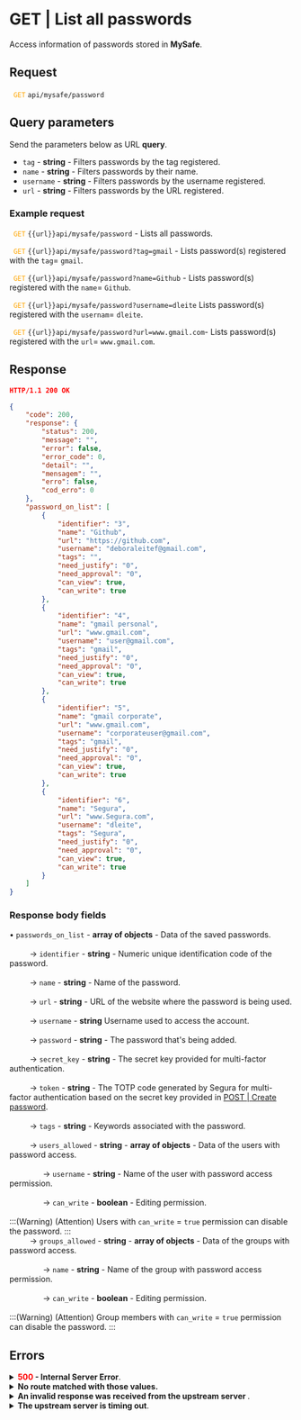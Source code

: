 # GET | List all passwords

Access information of passwords stored in **MySafe**.


## Request


 <code><span style="color:orange"> GET</code></span> `api/mysafe/password`

## Query parameters
Send the parameters below as URL **query**.

* <summary><code>tag</code> - <b>string</b> - Filters passwords by the tag registered.</summary>
* <summary><code>name</code> - <b>string</b> - Filters passwords by their name.</summary>
* <summary><code>username</code> - <b>string</b> - Filters passwords by the username registered.</summary>
* <summary><code>url</code> - <b>string</b> - Filters passwords by the URL registered.</summary>


### Example request

<code><span style="color:orange"> GET</code></span> `{{url}}api/mysafe/password`  -  Lists all passwords.

<code><span style="color:orange"> GET</code></span> `{{url}}api/mysafe/password?tag=gmail` - Lists password(s) registered with the `tag`= `gmail`.

<code><span style="color:orange"> GET</code></span> `{{url}}api/mysafe/password?name=Github` - Lists password(s) registered with the `name`= `Github`.

<code><span style="color:orange"> GET</code></span> `{{url}}api/mysafe/password?username=dleite` Lists password(s) registered with the `usernam`= `dleite`.

<code><span style="color:orange"> GET</code></span> `{{url}}api/mysafe/password?url=www.gmail.com`- Lists password(s) registered with the `url`= `www.gmail.com`.
  
  
  ## Response 

 ```json
HTTP/1.1 200 OK 
```
```json
{
    "code": 200,
    "response": {
        "status": 200,
        "message": "",
        "error": false,
        "error_code": 0,
        "detail": "",
        "mensagem": "",
        "erro": false,
        "cod_erro": 0
    },
    "password_on_list": [
        {
            "identifier": "3",
            "name": "Github",
            "url": "https://github.com",
            "username": "deboraleitef@gmail.com",
            "tags": "",
            "need_justify": "0",
            "need_approval": "0",
            "can_view": true,
            "can_write": true
        },
        {
            "identifier": "4",
            "name": "gmail personal",
            "url": "www.gmail.com",
            "username": "user@gmail.com",
            "tags": "gmail",
            "need_justify": "0",
            "need_approval": "0",
            "can_view": true,
            "can_write": true
        },
        {
            "identifier": "5",
            "name": "gmail corporate",
            "url": "www.gmail.com",
            "username": "corporateuser@gmail.com",
            "tags": "gmail",
            "need_justify": "0",
            "need_approval": "0",
            "can_view": true,
            "can_write": true
        },
        {
            "identifier": "6",
            "name": "Segura",
            "url": "www.Segura.com",
            "username": "dleite",
            "tags": "Segura",
            "need_justify": "0",
            "need_approval": "0",
            "can_view": true,
            "can_write": true
        }
    ]
}
```
 
 ### Response body fields

    
<summary>&#8226; <code>passwords_on_list</code> - <b>array of objects</b> - Data of the saved passwords.</summary>

<br>
<summary>&nbsp;&emsp;&emsp;&nbsp;→ <code>identifier</code> - <b>string</b> - Numeric unique identification code of the password.</summary>
    
<br>
<summary>&nbsp;&emsp;&emsp;&nbsp;→ <code>name</code> - <b>string</b> - Name of the password.</summary>

<br>
<summary>&nbsp;&emsp;&emsp;&nbsp;→ <code>url</code> - <b>string</b> - URL of the website where the password is being used.</summary>

<br>
<summary>&nbsp;&emsp;&emsp;&nbsp;→ <code>username</code> - <b>string</b> Username used to access the account.
</summary>

<br>
<summary>&nbsp;&emsp;&emsp;&nbsp;→ <code>password</code> - <b>string</b> - The password that's being added.</summary>


<br>
<summary>&nbsp;&emsp;&emsp;&nbsp;→ <code>secret_key</code> - <b>string</b> - The secret key provided for multi-factor authentication.</summary>

<br>
<summary>&nbsp;&emsp;&emsp;&nbsp;→ <code>token</code> - <b>string</b> - The TOTP code generated by Segura for multi-factor authentication based on the secret key provided in <a = href "/v4/docs/api-post-create-password">POST | Create password</a>.</summary>

<br>
 <summary>&nbsp;&emsp;&emsp;&nbsp;→ <code>tags</code> - <b>string</b> - Keywords associated with the password.</summary>

<br>
 <summary>&nbsp;&emsp;&emsp;&nbsp;→ <code>users_allowed</code> - <b>string</b> - <b>array of objects</b> - Data of the users with password access.</summary>
 
<br>   
<summary>&nbsp;&nbsp;&nbsp;&nbsp;&emsp;&emsp;&nbsp;&nbsp;&nbsp;&nbsp;→ <code>username</code> - <b>string</b> - Name of the user with password access permission.</summary>
    
  <br>   
<summary>&nbsp;&nbsp;&nbsp;&nbsp;&emsp;&emsp;&nbsp;&nbsp;&nbsp;&nbsp;→ <code>can_write</code> - <b>boolean</b> - Editing permission.</summary>

<br>
:::(Warning) (Attention)
Users with <code>can_write</code> = <code>true</code> permission can disable the password.
:::
    
 <br>
 <summary>&nbsp;&emsp;&emsp;&nbsp;→ <code>groups_allowed</code> - <b>string</b> - <b>array of objects</b> - Data of the groups with password access.</summary>
 
<br>   
<summary>&nbsp;&nbsp;&nbsp;&nbsp;&emsp;&emsp;&nbsp;&nbsp;&nbsp;&nbsp;→ <code>name</code> - <b>string</b> - Name of the group with password access permission.</summary>
    
  <br>   
<summary>&nbsp;&nbsp;&nbsp;&nbsp;&emsp;&emsp;&nbsp;&nbsp;&nbsp;&nbsp;→ <code>can_write</code> - <b>boolean</b> - Editing permission.</summary>

<br>
:::(Warning) (Attention)
Group members with <code>can_write</code> = <code>true</code> permission can disable the password.
:::
    

 ## Errors
 
    
<details>
    <summary><b><span style="color:red">500</span> - Internal Server Error</b>.</summary>

***
    
<b>Message: "Unexpected error."</b><br>

<p><b>Possible cause</b>: the error is in the Segura server.<br>
        
<b>Solution</b>: contact the support team for more information.</p>
    
 ***
 </details>
 
 <details>
    <summary><b>No route matched with those values.</b></summary>

 ***
    
<b>Message: "You are not authorized to access this resource."</b>
<p><b>Possíveis causas</b>: failure in your application authentication with the Segura server.<br>
        
<b>Solution</b>: check the authentication parameters such as <code>Access Token URL</code>, <code>Client ID</code> and  <code>Client Secret</code> and request a new access token or check and correct the URL. 
* * *
</details>
     
<details>
<summary><b>An invalid response was received from the upstream server
</b>.</summary>

*** 
   
<b>Message: "An invalid response was received from the a seupstream server</b>
    
<p><b>Possible cause</b>: the upstream server may be taking too long to respond, leading to a timeout error that is interpreted as an invalid response by the proxy/gateway server.<br>
        
<b>Solution</b>: check the connectivity between the source of the request and the Segura server.
***
</details>
     
   

<details>
<summary><b>The upstream server is timing out</b>.</summary>

*** 
    
<b>Message: "The upstream server is timing out"</b>
    
<p><b>Possible cause</b>: the request time has expired.
        
<b>Solution</b>: check the connectivity between the source of the request and the Segura server.</p>
* * *
</details>


     